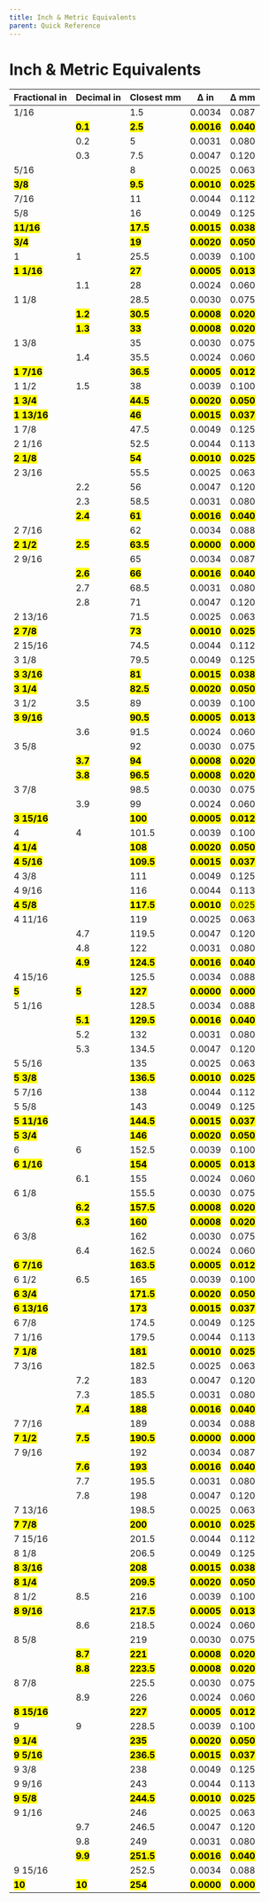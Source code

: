 ```yaml
---
title: Inch & Metric Equivalents
parent: Quick Reference
---
```


# Inch & Metric Equivalents

| Fractional in                                   | Decimal in                                  | Closest mm                                    | Δ in                                           | Δ mm                                          |
|-------------------------------------------------|---------------------------------------------|-----------------------------------------------|------------------------------------------------|-----------------------------------------------|
| 1/16                                            |                                             | 1.5                                           | 0.0034                                         | 0.087                                         |
|                                                 | <mark class="text-green-000">**0.1**</mark> | <mark class="text-green-000">**2.5**</mark>   | <mark class="text-green-000">**0.0016**</mark> | <mark class="text-green-000">**0.040**</mark> |
|                                                 | 0.2                                         | 5                                             | 0.0031                                         | 0.080                                         |
|                                                 | 0.3                                         | 7.5                                           | 0.0047                                         | 0.120                                         |
| 5/16                                            |                                             | 8                                             | 0.0025                                         | 0.063                                         |
| <mark class="text-green-000">**3/8**</mark>     |                                             | <mark class="text-green-000">**9.5**</mark>   | <mark class="text-green-000">**0.0010**</mark> | <mark class="text-green-000">**0.025**</mark> |
| 7/16                                            |                                             | 11                                            | 0.0044                                         | 0.112                                         |
| 5/8                                             |                                             | 16                                            | 0.0049                                         | 0.125                                         |
| <mark class="text-green-000">**11/16**</mark>   |                                             | <mark class="text-green-000">**17.5**</mark>  | <mark class="text-green-000">**0.0015**</mark> | <mark class="text-green-000">**0.038**</mark> |
| <mark class="text-green-000">**3/4**</mark>     |                                             | <mark class="text-green-000">**19**</mark>    | <mark class="text-green-000">**0.0020**</mark> | <mark class="text-green-000">**0.050**</mark> |
| 1                                               | 1                                           | 25.5                                          | 0.0039                                         | 0.100                                         |
| <mark class="text-green-000">**1 1/16**</mark>  |                                             | <mark class="text-green-000">**27**</mark>    | <mark class="text-green-000">**0.0005**</mark> | <mark class="text-green-000">**0.013**</mark> |
|                                                 | 1.1                                         | 28                                            | 0.0024                                         | 0.060                                         |
| 1 1/8                                           |                                             | 28.5                                          | 0.0030                                         | 0.075                                         |
|                                                 | <mark class="text-green-000">**1.2**</mark> | <mark class="text-green-000">**30.5**</mark>  | <mark class="text-green-000">**0.0008**</mark> | <mark class="text-green-000">**0.020**</mark> |
|                                                 | <mark class="text-green-000">**1.3**</mark> | <mark class="text-green-000">**33**</mark>    | <mark class="text-green-000">**0.0008**</mark> | <mark class="text-green-000">**0.020**</mark> |
| 1 3/8                                           |                                             | 35                                            | 0.0030                                         | 0.075                                         |
|                                                 | 1.4                                         | 35.5                                          | 0.0024                                         | 0.060                                         |
| <mark class="text-green-000">**1 7/16**</mark>  |                                             | <mark class="text-green-000">**36.5**</mark>  | <mark class="text-green-000">**0.0005**</mark> | <mark class="text-green-000">**0.012**</mark> |
| 1 1/2                                           | 1.5                                         | 38                                            | 0.0039                                         | 0.100                                         |
| <mark class="text-green-000">**1 3/4**</mark>   |                                             | <mark class="text-green-000">**44.5**</mark>  | <mark class="text-green-000">**0.0020**</mark> | <mark class="text-green-000">**0.050**</mark> |
| <mark class="text-green-000">**1 13/16**</mark> |                                             | <mark class="text-green-000">**46**</mark>    | <mark class="text-green-000">**0.0015**</mark> | <mark class="text-green-000">**0.037**</mark> |
| 1 7/8                                           |                                             | 47.5                                          | 0.0049                                         | 0.125                                         |
| 2 1/16                                          |                                             | 52.5                                          | 0.0044                                         | 0.113                                         |
| <mark class="text-green-000">**2 1/8**</mark>   |                                             | <mark class="text-green-000">**54**</mark>    | <mark class="text-green-000">**0.0010**</mark> | <mark class="text-green-000">**0.025**</mark> |
| 2 3/16                                          |                                             | 55.5                                          | 0.0025                                         | 0.063                                         |
|                                                 | 2.2                                         | 56                                            | 0.0047                                         | 0.120                                         |
|                                                 | 2.3                                         | 58.5                                          | 0.0031                                         | 0.080                                         |
|                                                 | <mark class="text-green-000">**2.4**</mark> | <mark class="text-green-000">**61**</mark>    | <mark class="text-green-000">**0.0016**</mark> | <mark class="text-green-000">**0.040**</mark> |
| 2 7/16                                          |                                             | 62                                            | 0.0034                                         | 0.088                                         |
| <mark class="text-green-000">**2 1/2**</mark>   | <mark class="text-green-000">**2.5**</mark> | <mark class="text-green-000">**63.5**</mark>  | <mark class="text-green-000">**0.0000**</mark> | <mark class="text-green-000">**0.000**</mark> |
| 2 9/16                                          |                                             | 65                                            | 0.0034                                         | 0.087                                         |
|                                                 | <mark class="text-green-000">**2.6**</mark> | <mark class="text-green-000">**66**</mark>    | <mark class="text-green-000">**0.0016**</mark> | <mark class="text-green-000">**0.040**</mark> |
|                                                 | 2.7                                         | 68.5                                          | 0.0031                                         | 0.080                                         |
|                                                 | 2.8                                         | 71                                            | 0.0047                                         | 0.120                                         |
| 2 13/16                                         |                                             | 71.5                                          | 0.0025                                         | 0.063                                         |
| <mark class="text-green-000">**2 7/8**</mark>   |                                             | <mark class="text-green-000">**73**</mark>    | <mark class="text-green-000">**0.0010**</mark> | <mark class="text-green-000">**0.025**</mark> |
| 2 15/16                                         |                                             | 74.5                                          | 0.0044                                         | 0.112                                         |
| 3 1/8                                           |                                             | 79.5                                          | 0.0049                                         | 0.125                                         |
| <mark class="text-green-000">**3 3/16**</mark>  |                                             | <mark class="text-green-000">**81**</mark>    | <mark class="text-green-000">**0.0015**</mark> | <mark class="text-green-000">**0.038**</mark> |
| <mark class="text-green-000">**3 1/4**</mark>   |                                             | <mark class="text-green-000">**82.5**</mark>  | <mark class="text-green-000">**0.0020**</mark> | <mark class="text-green-000">**0.050**</mark> |
| 3 1/2                                           | 3.5                                         | 89                                            | 0.0039                                         | 0.100                                         |
| <mark class="text-green-000">**3 9/16**</mark>  |                                             | <mark class="text-green-000">**90.5**</mark>  | <mark class="text-green-000">**0.0005**</mark> | <mark class="text-green-000">**0.013**</mark> |
|                                                 | 3.6                                         | 91.5                                          | 0.0024                                         | 0.060                                         |
| 3 5/8                                           |                                             | 92                                            | 0.0030                                         | 0.075                                         |
|                                                 | <mark class="text-green-000">**3.7**</mark> | <mark class="text-green-000">**94**</mark>    | <mark class="text-green-000">**0.0008**</mark> | <mark class="text-green-000">**0.020**</mark> |
|                                                 | <mark class="text-green-000">**3.8**</mark> | <mark class="text-green-000">**96.5**</mark>  | <mark class="text-green-000">**0.0008**</mark> | <mark class="text-green-000">**0.020**</mark> |
| 3 7/8                                           |                                             | 98.5                                          | 0.0030                                         | 0.075                                         |
|                                                 | 3.9                                         | 99                                            | 0.0024                                         | 0.060                                         |
| <mark class="text-green-000">**3 15/16**</mark> |                                             | <mark class="text-green-000">**100**</mark>   | <mark class="text-green-000">**0.0005**</mark> | <mark class="text-green-000">**0.012**</mark> |
| 4                                               | 4                                           | 101.5                                         | 0.0039                                         | 0.100                                         |
| <mark class="text-green-000">**4 1/4**</mark>   |                                             | <mark class="text-green-000">**108**</mark>   | <mark class="text-green-000">**0.0020**</mark> | <mark class="text-green-000">**0.050**</mark> |
| <mark class="text-green-000">**4 5/16**</mark>  |                                             | <mark class="text-green-000">**109.5**</mark> | <mark class="text-green-000">**0.0015**</mark> | <mark class="text-green-000">**0.037**</mark> |
| 4 3/8                                           |                                             | 111                                           | 0.0049                                         | 0.125                                         |
| 4 9/16                                          |                                             | 116                                           | 0.0044                                         | 0.113                                         |
| <mark class="text-green-000">**4 5/8**</mark>   |                                             | <mark class="text-green-000">**117.5**</mark> | <mark class="text-green-000">**0.0010**</mark> | <mark class="text-green-000">0.025</mark>     |
| 4 11/16                                         |                                             | 119                                           | 0.0025                                         | 0.063                                         |
|                                                 | 4.7                                         | 119.5                                         | 0.0047                                         | 0.120                                         |
|                                                 | 4.8                                         | 122                                           | 0.0031                                         | 0.080                                         |
|                                                 | <mark class="text-green-000">**4.9**</mark> | <mark class="text-green-000">**124.5**</mark> | <mark class="text-green-000">**0.0016**</mark> | <mark class="text-green-000">**0.040**</mark> |
| 4 15/16                                         |                                             | 125.5                                         | 0.0034                                         | 0.088                                         |
| <mark class="text-green-000">**5**</mark>       | <mark class="text-green-000">**5**</mark>   | <mark class="text-green-000">**127**</mark>   | <mark class="text-green-000">**0.0000**</mark> | <mark class="text-green-000">**0.000**</mark> |
| 5 1/16                                          |                                             | 128.5                                         | 0.0034                                         | 0.088                                         |
|                                                 | <mark class="text-green-000">**5.1**</mark> | <mark class="text-green-000">**129.5**</mark> | <mark class="text-green-000">**0.0016**</mark> | <mark class="text-green-000">**0.040**</mark> |
|                                                 | 5.2                                         | 132                                           | 0.0031                                         | 0.080                                         |
|                                                 | 5.3                                         | 134.5                                         | 0.0047                                         | 0.120                                         |
| 5 5/16                                          |                                             | 135                                           | 0.0025                                         | 0.063                                         |
| <mark class="text-green-000">**5 3/8**</mark>   |                                             | <mark class="text-green-000">**136.5**</mark> | <mark class="text-green-000">**0.0010**</mark> | <mark class="text-green-000">**0.025**</mark> |
| 5 7/16                                          |                                             | 138                                           | 0.0044                                         | 0.112                                         |
| 5 5/8                                           |                                             | 143                                           | 0.0049                                         | 0.125                                         |
| <mark class="text-green-000">**5 11/16**</mark> |                                             | <mark class="text-green-000">**144.5**</mark> | <mark class="text-green-000">**0.0015**</mark> | <mark class="text-green-000">**0.037**</mark> |
| <mark class="text-green-000">**5 3/4**</mark>   |                                             | <mark class="text-green-000">**146**</mark>   | <mark class="text-green-000">**0.0020**</mark> | <mark class="text-green-000">**0.050**</mark> |
| 6                                               | 6                                           | 152.5                                         | 0.0039                                         | 0.100                                         |
| <mark class="text-green-000">**6 1/16**</mark>  |                                             | <mark class="text-green-000">**154**</mark>   | <mark class="text-green-000">**0.0005**</mark> | <mark class="text-green-000">**0.013**</mark> |
|                                                 | 6.1                                         | 155                                           | 0.0024                                         | 0.060                                         |
| 6 1/8                                           |                                             | 155.5                                         | 0.0030                                         | 0.075                                         |
|                                                 | <mark class="text-green-000">**6.2**</mark> | <mark class="text-green-000">**157.5**</mark> | <mark class="text-green-000">**0.0008**</mark> | <mark class="text-green-000">**0.020**</mark> |
|                                                 | <mark class="text-green-000">**6.3**</mark> | <mark class="text-green-000">**160**</mark>   | <mark class="text-green-000">**0.0008**</mark> | <mark class="text-green-000">**0.020**</mark> |
| 6 3/8                                           |                                             | 162                                           | 0.0030                                         | 0.075                                         |
|                                                 | 6.4                                         | 162.5                                         | 0.0024                                         | 0.060                                         |
| <mark class="text-green-000">**6 7/16**</mark>  |                                             | <mark class="text-green-000">**163.5**</mark> | <mark class="text-green-000">**0.0005**</mark> | <mark class="text-green-000">**0.012**</mark> |
| 6 1/2                                           | 6.5                                         | 165                                           | 0.0039                                         | 0.100                                         |
| <mark class="text-green-000">**6 3/4**</mark>   |                                             | <mark class="text-green-000">**171.5**</mark> | <mark class="text-green-000">**0.0020**</mark> | <mark class="text-green-000">**0.050**</mark> |
| <mark class="text-green-000">**6 13/16**</mark> |                                             | <mark class="text-green-000">**173**</mark>   | <mark class="text-green-000">**0.0015**</mark> | <mark class="text-green-000">**0.037**</mark> |
| 6 7/8                                           |                                             | 174.5                                         | 0.0049                                         | 0.125                                         |
| 7 1/16                                          |                                             | 179.5                                         | 0.0044                                         | 0.113                                         |
| <mark class="text-green-000">**7 1/8**</mark>   |                                             | <mark class="text-green-000">**181**</mark>   | <mark class="text-green-000">**0.0010**</mark> | <mark class="text-green-000">**0.025**</mark> |
| 7 3/16                                          |                                             | 182.5                                         | 0.0025                                         | 0.063                                         |
|                                                 | 7.2                                         | 183                                           | 0.0047                                         | 0.120                                         |
|                                                 | 7.3                                         | 185.5                                         | 0.0031                                         | 0.080                                         |
|                                                 | <mark class="text-green-000">**7.4**</mark> | <mark class="text-green-000">**188**</mark>   | <mark class="text-green-000">**0.0016**</mark> | <mark class="text-green-000">**0.040**</mark> |
| 7 7/16                                          |                                             | 189                                           | 0.0034                                         | 0.088                                         |
| <mark class="text-green-000">**7 1/2**</mark>   | <mark class="text-green-000">**7.5**</mark> | <mark class="text-green-000">**190.5**</mark> | <mark class="text-green-000">**0.0000**</mark> | <mark class="text-green-000">**0.000**</mark> |
| 7 9/16                                          |                                             | 192                                           | 0.0034                                         | 0.087                                         |
|                                                 | <mark class="text-green-000">**7.6**</mark> | <mark class="text-green-000">**193**</mark>   | <mark class="text-green-000">**0.0016**</mark> | <mark class="text-green-000">**0.040**</mark> |
|                                                 | 7.7                                         | 195.5                                         | 0.0031                                         | 0.080                                         |
|                                                 | 7.8                                         | 198                                           | 0.0047                                         | 0.120                                         |
| 7 13/16                                         |                                             | 198.5                                         | 0.0025                                         | 0.063                                         |
| <mark class="text-green-000">**7 7/8**</mark>   |                                             | <mark class="text-green-000">**200**</mark>   | <mark class="text-green-000">**0.0010**</mark> | <mark class="text-green-000">**0.025**</mark> |
| 7 15/16                                         |                                             | 201.5                                         | 0.0044                                         | 0.112                                         |
| 8 1/8                                           |                                             | 206.5                                         | 0.0049                                         | 0.125                                         |
| <mark class="text-green-000">**8 3/16**</mark>  |                                             | <mark class="text-green-000">**208**</mark>   | <mark class="text-green-000">**0.0015**</mark> | <mark class="text-green-000">**0.038**</mark> |
| <mark class="text-green-000">**8 1/4**</mark>   |                                             | <mark class="text-green-000">**209.5**</mark> | <mark class="text-green-000">**0.0020**</mark> | <mark class="text-green-000">**0.050**</mark> |
| 8 1/2                                           | 8.5                                         | 216                                           | 0.0039                                         | 0.100                                         |
| <mark class="text-green-000">**8 9/16**</mark>  |                                             | <mark class="text-green-000">**217.5**</mark> | <mark class="text-green-000">**0.0005**</mark> | <mark class="text-green-000">**0.013**</mark> |
|                                                 | 8.6                                         | 218.5                                         | 0.0024                                         | 0.060                                         |
| 8 5/8                                           |                                             | 219                                           | 0.0030                                         | 0.075                                         |
|                                                 | <mark class="text-green-000">**8.7**</mark> | <mark class="text-green-000">**221**</mark>   | <mark class="text-green-000">**0.0008**</mark> | <mark class="text-green-000">**0.020**</mark> |
|                                                 | <mark class="text-green-000">**8.8**</mark> | <mark class="text-green-000">**223.5**</mark> | <mark class="text-green-000">**0.0008**</mark> | <mark class="text-green-000">**0.020**</mark> |
| 8 7/8                                           |                                             | 225.5                                         | 0.0030                                         | 0.075                                         |
|                                                 | 8.9                                         | 226                                           | 0.0024                                         | 0.060                                         |
| <mark class="text-green-000">**8 15/16**</mark> |                                             | <mark class="text-green-000">**227**</mark>   | <mark class="text-green-000">**0.0005**</mark> | <mark class="text-green-000">**0.012**</mark> |
| 9                                               | 9                                           | 228.5                                         | 0.0039                                         | 0.100                                         |
| <mark class="text-green-000">**9 1/4**</mark>   |                                             | <mark class="text-green-000">**235**</mark>   | <mark class="text-green-000">**0.0020**</mark> | <mark class="text-green-000">**0.050**</mark> |
| <mark class="text-green-000">**9 5/16**</mark>  |                                             | <mark class="text-green-000">**236.5**</mark> | <mark class="text-green-000">**0.0015**</mark> | <mark class="text-green-000">**0.037**</mark> |
| 9 3/8                                           |                                             | 238                                           | 0.0049                                         | 0.125                                         |
| 9 9/16                                          |                                             | 243                                           | 0.0044                                         | 0.113                                         |
| <mark class="text-green-000">**9 5/8**</mark>   |                                             | <mark class="text-green-000">**244.5**</mark> | <mark class="text-green-000">**0.0010**</mark> | <mark class="text-green-000">**0.025**</mark> |
| 9 1/16                                          |                                             | 246                                           | 0.0025                                         | 0.063                                         |
|                                                 | 9.7                                         | 246.5                                         | 0.0047                                         | 0.120                                         |
|                                                 | 9.8                                         | 249                                           | 0.0031                                         | 0.080                                         |
|                                                 | <mark class="text-green-000">**9.9**</mark> | <mark class="text-green-000">**251.5**</mark> | <mark class="text-green-000">**0.0016**</mark> | <mark class="text-green-000">**0.040**</mark> |
| 9 15/16                                         |                                             | 252.5                                         | 0.0034                                         | 0.088                                         |
| <mark class="text-green-000">**10**</mark>      | <mark class="text-green-000">**10**</mark>  | <mark class="text-green-000">**254**</mark>   | <mark class="text-green-000">**0.0000**</mark> | <mark class="text-green-000">**0.000**</mark> |
